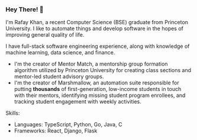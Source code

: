 ### Hey There! 👋

I'm Rafay Khan, a recent Computer Science (BSE) graduate from Princeton University. I like to automate things and develop software in the hopes of improving general quality of life.

I have full-stack software engineering experience, along with knowledge of machine learning, data science, and finance.

- I'm the creator of Mentor Match, a mentorship group formation algorithm utilized by Princeton University for creating class sections and mentor-led student advisory groups.
- I'm the creator of Marshmallow, an automation suite responsible for putting **thousands** of first-generation, low-income students in touch with their mentors, identifying missing student program enrollees, and tracking student engagement with weekly activities.

Skills:
- Languages: TypeScript, Python, Go, Java, C
- Frameworks: React, Django, Flask
